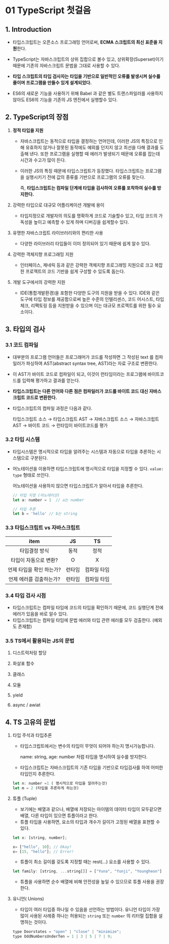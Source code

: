 # 01 TypeScript 첫걸음



## 1. Introduction

- 타입스크립트는 오픈소스 프로그래밍 언어로써, **ECMA 스크립트의 최신 표준을 지원**한다.

- TypeScript는 자바스크립트의 상위 집합으로 볼수 있고,  상위확장(Superset)이기 때문에 기존의 자바스크립트 문법을 그대로 사용할 수 있다.

- **타입 스크립트의 타입 검사자는 타입을 기반으로 일반적인 오류를 발생시켜 실수를 줄이며 프로그램을 만들수 있게 설계되었다.**

- ES6의 새로운 기능을 사용하기 위해 Babel 과 같은 별도 트랜스파일러를 사용하지 않아도 ES6의 기능을 기존의 JS 엔진에서 실행할수 있다.

  

## 2. TypeScript의 장점

1. **정적 타입을 지원**

   - 자바스크립트는 동적으로 타입을 결정하는 언어인데, 이러한 JS의 특징으로 인해 유효하지 않거나 잘못된 동작에도 예외를 던지지 않고 최선을 다해 결과를 도출해 낸다. 또한 프로그램을 실행할 때 에러가 발생되기 때문에 오류를 잡는데 시간과 수고가 많이 든다.

   - 이러한 JS의 특징 때문에 타입스크립트가 등장했다. 타입스크립트는 프로그램을 실행시키기 전에 값의 종류를 기반으로 프로그램의 오류를 찾는다.

     즉, **타입스크립트는 컴파일 단계에 타입을 검사하여 오류를 포착하여 실수를 방지한다.**

2. 강력한 타입으로 대규모 어플리케이션 개발에 용이

   - 타입지정으로 개발자의 의도를 명확하게 코드로 기술할수 있고, 타입 코드의 가독성을 높이고 예측할 수 있게 하며 디버깅을 쉽게할수 있다.

3. 유명한 자바스크립트 라이브러리와의 편리한 사용

   - 다양한 라이브러리 타입들이 이미 정의되어 있기 때문에 쉽게 알수 있다.

4. 강력한 객체지향 프로그래밍 지원

   - 인터페이스, 제네릭 등과 같은 강력한 객체지향 프로그래밍 지원으로 크고 복잡한 프로젝트의 코드 기반을 쉽게 구성할 수 있도록 돕는다.

5. 개발 도구에서의 강력한 지원

   - IDE(통합개발환경)을 포함한 다양한 도구의 지원을 받을 수 있다. IDE와 같은 도구에 타입 정보를 제공함으로써 높은 수준의 인텔리센스, 코드 어시스트, 타입체크, 리팩토링 등을 지원받을 수 있으며 이는 대규모 프로젝트를 위한 필수 요소이다.

     

## 3. 타입의 검사

### 3.1 코드 컴파일

- 대부분의 프로그램 언어들은 프로그래머가 코드를 작성하면 그 작성된 text 를 컴파일러가 파싱하여 AST(abstract syntax tree, AST)라는 자료 구조로 변환한다.

- 이 AST가 바이트 코드로 컴파일이 되고, 이것이 런타임이라는 프로그램에 바이트코드를 입력해 평가하고 결과를 얻는다.

- **타입스크립트는 다른 언어와 다른 점은 컴파일러가 코드를 바이트 코드 대신 자바스크립트 코드로 변환한다.**

- 타입스크립트의 컴파일 과정은 다음과 같다.

  타입스크립트 소스 → 타입스크립트 AST →  자바스크립트 소스 → 자바스크립트 AST → 바이트 코드 → 런타임이 바이트코드를 평가

  

### 3.2 타입 시스템

- 타입시스템은 명시적으로 타입을 알려주는 시스템과 자동으로 타입을 추론하는 시스템으로 구분된다.

- 어노테이션을 이용하면 타입스크립트에 명시적으로 타입을 지정할 수 있다. `value: type` 형태로 쓰인다.

  어노테이션을 사용하지 않으면 타입스크립트가 알아서 타입을 추론한다.

  ```jsx
  // 타입 지정 (어노테이션) 
  let a: number = 1  // a는 number
  
  // 타입 추론
  let b = 'hello' // b는 string
  ```



### 3.3 타입스크립트 vs 자바스크립트

|           item           |   JS   |     TS      |
| :----------------------: | :----: | :---------: |
|      타입결정 방식       |  동적  |    정적     |
|  타입이 자동으로 변환?   |   O    |      X      |
| 언제 타입을 확인 하는가? | 런타임 | 컴파일 타임 |
| 언제 에러를 검출하는가?  | 런타임 | 컴파일 타임 |


### 3.4 타입 검사 시점

- 타입스크립트는 컴파일 타임에 코드의 타입을 확인하기 때문에, 코드 실행단계 전에 에러가 있음을 바로 알수 있다.
- 타입스크립트는 컴파일 타임에 문법 에러와 타입 관련 에러를 모두 검출한다. (예외도 존재함)



### 3.5  TS에서 활용되는 JS의 문법

1. 디스트럭처링 할당

2. 화살표 함수

3. 클래스

4. 모듈

5. yield

6. async / awiat

   

## 4. TS 고유의 문법

1. 타입 주석과 타입추론

   - 타입스크립트에서는 변수의 타입이 무엇이 되어야 하는지 명시가능합니다.

     name: string, age: number 처럼 타입을 명시하여 실수를 방지한다.

   - 타입스크립트는 자바스크립트의 기존 타입을 기반으로 타입검사를 하여 어떠한 타입인지 추론한다.

   ```jsx
   let n: number =1 ( 명시적으로 타입을 알려주는것)
   let m = 2 (타입을 추론하게 하는것)
   ```

2. 튜플 (Tuple)

   - 보기에는 배열과 같으나, 배열에 저장되는 아이템의 데이터 타입이 모두같으면 배열, 다른 타입이 있으면 튜플이라고 한다.
   - 튜플 타입을 사용하면, 요소의 타입과 개수가 길이가 고정된 배열을 표현할 수 있다.

   ```jsx
   let x: [string, number];
   
   x= ["hello", 10]; // Okay!
   x= [15, "hello"]; // Error!
   ```

   - 튜플이 최소 길이를 갖도록 지정할 때는 rest(...) 요소를 사용할 수 있다.

   ```jsx
   let family: [string, ...string[]] = ["Yuna", "Yunji", "Youngheon"]
   ```

   - 튜플을 사용하면 순수 배열에 비해 안전성을 높일 수 있으므로 튜플 사용을 권장한다.

3. 유니언( Unions)

   - 타입이 여러 타입중 하나일 수 있음을 선언하는 방법이다. 유니언 타입이 가장 많이 사용된 사례중 하나는 허용되는 `string`  또는 `number` 의 리터럴 집합을 설명하는 것이다.

   ```jsx
   type Doorstates = "open" | "close" | "minimize";
   type OddNumbersUnderTen = 1 | 3 | 5 | 7 | 9;
   ```